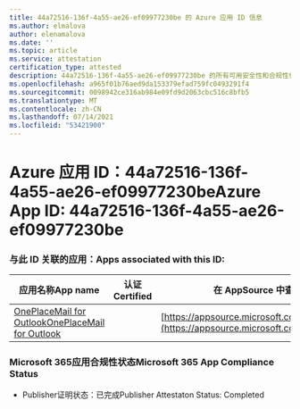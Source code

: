 ```yaml
---
title: 44a72516-136f-4a55-ae26-ef09977230be 的 Azure 应用 ID 信息
ms.author: elmalova
author: elenamalova
ms.date: ''
ms.topic: article
ms.service: attestation
certification_type: attested
description: 44a72516-136f-4a55-ae26-ef09977230be 的所有可用安全性和合规性信息。
ms.openlocfilehash: a965f01b76aed9da153379efad759fc0493291f4
ms.sourcegitcommit: 0098942ce316ab984e09fd9d2063cbc516c8bfb5
ms.translationtype: MT
ms.contentlocale: zh-CN
ms.lasthandoff: 07/14/2021
ms.locfileid: "53421900"
---
```

# <a name="azure-app-id-44a72516-136f-4a55-ae26-ef09977230be"></a><span data-ttu-id="dfcb4-103">Azure 应用 ID：44a72516-136f-4a55-ae26-ef09977230be</span><span class="sxs-lookup"><span data-stu-id="dfcb4-103">Azure App ID: 44a72516-136f-4a55-ae26-ef09977230be</span></span>


### <a name="apps-associated-with-this-id"></a><span data-ttu-id="dfcb4-104">与此 ID 关联的应用：</span><span class="sxs-lookup"><span data-stu-id="dfcb4-104">Apps associated with this ID:</span></span>
| <span data-ttu-id="dfcb4-105">**应用名称**</span><span class="sxs-lookup"><span data-stu-id="dfcb4-105">**App name**</span></span> | <span data-ttu-id="dfcb4-106">**认证**</span><span class="sxs-lookup"><span data-stu-id="dfcb4-106">**Certified**</span></span> | <span data-ttu-id="dfcb4-107">**在 AppSource 中查看**</span><span class="sxs-lookup"><span data-stu-id="dfcb4-107">**View in AppSource**</span></span> |
|-|-|-|
| [<span data-ttu-id="dfcb4-108">OnePlaceMail for Outlook</span><span class="sxs-lookup"><span data-stu-id="dfcb4-108">OnePlaceMail for Outlook</span></span>](https://docs.microsoft.com/en-us/microsoft-365-app-certification/forward/WA104380723) |  | [https://appsource.microsoft.com/product/office/WA104380723](https://appsource.microsoft.com/product/office/WA104380723) |

### <a name="microsoft-365-app-compliance-status"></a><span data-ttu-id="dfcb4-109">Microsoft 365应用合规性状态</span><span class="sxs-lookup"><span data-stu-id="dfcb4-109">Microsoft 365 App Compliance Status</span></span>
- <span data-ttu-id="dfcb4-110">Publisher证明状态：已完成</span><span class="sxs-lookup"><span data-stu-id="dfcb4-110">Publisher Attestaton Status: Completed</span></span>
